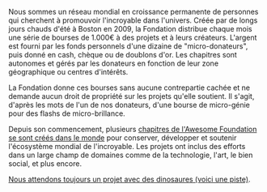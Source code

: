 Nous sommes un réseau mondial en croissance permanente de personnes qui cherchent à promouvoir l'incroyable dans l'univers. Créée par de longs jours chauds d'été à Boston en 2009, la Fondation distribue chaque mois une série de bourses de 1.000€ à des projets et à leurs créateurs. L'argent est fourni par les fonds personnels d'une dizaine de "micro-donateurs", puis donné en cash, chèque ou de doublons d'or. Les chapitres sont autonomes et gérés par les donateurs en fonction de leur zone géographique ou centres d'intérêts.

La Fondation donne ces bourses sans aucune contrepartie cachée et ne demande aucun droit de propriété sur les projets qu'elle soutient. Il s'agit, d'après les mots de l'un de nos donateurs, d'une bourse de micro-génie pour des flashs de micro-brillance.

Depuis son commencement, plusieurs <a href="http://awesomefoundation.org/chapters/">chapitres de l'Awesome Foundation se sont créés dans le monde</a> pour conserver, développer et soutenir l'écosystème mondial de l'incroyable. Les projets ont inclus des efforts dans un large champ de domaines comme de la technologie, l'art, le bien social, et plus encore.

<a href="http://www.youtube.com/watch?v=PPoYzyOn44M">Nous attendons toujours un projet avec des dinosaures (voici une piste)</a>.

